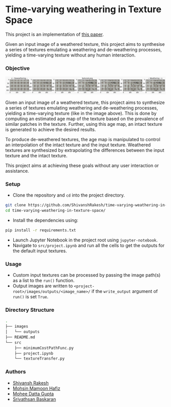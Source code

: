 # Time-varying weathering in Texture Space

This project is an implementation of [this paper](https://www.cs.tau.ac.il/~dcor/articles/2016/TW.pdf). 

Given an input image of a weathered texture, this project aims to synthesise a series of textures emulating a weathering and de-weathering processes, yielding a time-varying texture without any human interaction.

### Objective

![](/images/example.png)

Given an input image of a weathered texture, this project aims to synthesize a series of textures emulating weathering and de-weathering processes, yielding a time-varying texture (like in the image above). This is done by computing an estimated age map of the texture based on the prevalence of similar patches in the texture. Further, using this age map, an intact texture is generated to achieve the desired results. 

To produce de-weathered textures, the age map is manipulated to control an interpolation of the intact texture and the input texture. Weathered textures are synthesized by extrapolating the differences between the input texture and the intact texture.

This project aims at achieving these goals without any user interaction or assistance.

### Setup

- Clone the repository and `cd` into the project directory.
```bash
git clone https://github.com/ShivanshRakesh/time-varying-weathering-in-texture-space.git
cd time-varying-weathering-in-texture-space/
```
- Install the dependencies using:
```bash
pip install -r requirements.txt
```
- Launch Jupyter Notebook in the project root using `jupyter-notebook`.
- Navigate to `src/project.ipynb` and run all the cells to get the outputs for the default input textures.

### Usage

- Custom input textures can be processed by passing the image path(s) as a list to the `run()` function.
- Output images are written to `<project-root>/images/outputs/<image_name>/` if the `write_output` argument of `run()` is set `True`.

### Directory Structure
``` bash
.
├── images
│   └── outputs
├── README.md
└── src
    ├── minimumCostPathFunc.py
    ├── project.ipynb
    └── textureTransfer.py
```

### Authors
- [Shivansh Rakesh](https://github.com/ShivanshRakesh)
- [Mohsin Mamoon Hafiz](https://github.com/MohsinMamoon)
- [Mohee Datta Gupta](https://github.com/MoheeDG23)
- [Srivathsan Baskaran](https://github.com/Srivathsan01)
